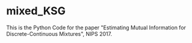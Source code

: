 # mixed_KSG

This is the Python Code for the paper "Estimating Mutual Information for Discrete-Continuous Mixtures", NIPS 2017.

